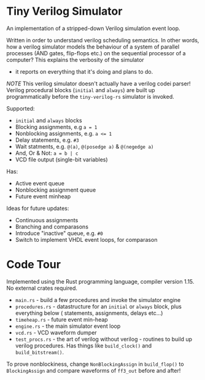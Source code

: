Tiny Verilog Simulator
=========================

An implementation of a stripped-down Verilog simulation event loop.

Written in order to understand verilog scheduling semantics. In other
words, how a verilog simulator models the behaviour of a system of
parallel processes (AND gates, flip-flops etc.) on the sequential
processor of a computer? This explains the verbosity of the simulator
- it reports on everything that it's doing and plans to do.

*NOTE* This verilog simulator doesn't actually have a verilog codei
parser! Verilog procedural blocks (`initial` and `always`) are built up
programmatically before the `tiny-verilog-rs` simulator is invoked.

Supported:
 * `initial` and `always` blocks
 * Blocking assignments, e.g `a = 1`
 * Nonblocking assignments, e.g. `a <= 1`
 * Delay statements, e.g. `#3`
 * Wait statments, e.g. `@(a)`, `@(posedge a)` & `@(negedge a)`
 * And, Or & Not: `a = b | c`
 * VCD file output (single-bit variables)

Has:
 * Active event queue
 * Nonblocking assignment queue
 * Future event minheap

Ideas for future updates:
 * Continuous assignments
 * Branching and comparasons
 * Introduce "inactive" queue, e.g. `#0`
 * Switch to implement VHDL event loops, for comparason


Code Tour
==========
Implemented using the Rust programming language, compiler version 1.15. 
No external crates required.

 * `main.rs` - build a few procedures and invoke the simulator engine
 * `procedures.rs` - datastructure for an `initial` or `always` block,
  plus everything below ( statements, assignments, delays etc...)
 * `timeheap.rs` - future event min-heap
 * `engine.rs` - the main simulator event loop
 * `vcd.rs` - VCD waveform dumper
 * `test_procs.rs` - the art of verilog without verilog - routines to
  build up verilog procedures. Has things like `build_clock()` and 
  `build_bitstream()`.

To prove nonblockiness, change `NonBlockingAssign` in `build_flop()` to
`BlockingAssign` and compare waveforms of `ff3_out` before and after!

